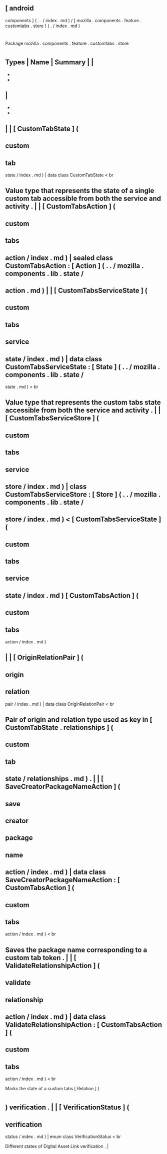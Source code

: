 [
android
-
components
]
(
.
.
/
index
.
md
)
/
[
mozilla
.
components
.
feature
.
customtabs
.
store
]
(
.
/
index
.
md
)
#
#
Package
mozilla
.
components
.
feature
.
customtabs
.
store
#
#
#
Types
|
Name
|
Summary
|
|
-
-
-
|
-
-
-
|
|
[
CustomTabState
]
(
-
custom
-
tab
-
state
/
index
.
md
)
|
data
class
CustomTabState
<
br
>
Value
type
that
represents
the
state
of
a
single
custom
tab
accessible
from
both
the
service
and
activity
.
|
|
[
CustomTabsAction
]
(
-
custom
-
tabs
-
action
/
index
.
md
)
|
sealed
class
CustomTabsAction
:
[
Action
]
(
.
.
/
mozilla
.
components
.
lib
.
state
/
-
action
.
md
)
|
|
[
CustomTabsServiceState
]
(
-
custom
-
tabs
-
service
-
state
/
index
.
md
)
|
data
class
CustomTabsServiceState
:
[
State
]
(
.
.
/
mozilla
.
components
.
lib
.
state
/
-
state
.
md
)
<
br
>
Value
type
that
represents
the
custom
tabs
state
accessible
from
both
the
service
and
activity
.
|
|
[
CustomTabsServiceStore
]
(
-
custom
-
tabs
-
service
-
store
/
index
.
md
)
|
class
CustomTabsServiceStore
:
[
Store
]
(
.
.
/
mozilla
.
components
.
lib
.
state
/
-
store
/
index
.
md
)
<
[
CustomTabsServiceState
]
(
-
custom
-
tabs
-
service
-
state
/
index
.
md
)
[
CustomTabsAction
]
(
-
custom
-
tabs
-
action
/
index
.
md
)
>
|
|
[
OriginRelationPair
]
(
-
origin
-
relation
-
pair
/
index
.
md
)
|
data
class
OriginRelationPair
<
br
>
Pair
of
origin
and
relation
type
used
as
key
in
[
CustomTabState
.
relationships
]
(
-
custom
-
tab
-
state
/
relationships
.
md
)
.
|
|
[
SaveCreatorPackageNameAction
]
(
-
save
-
creator
-
package
-
name
-
action
/
index
.
md
)
|
data
class
SaveCreatorPackageNameAction
:
[
CustomTabsAction
]
(
-
custom
-
tabs
-
action
/
index
.
md
)
<
br
>
Saves
the
package
name
corresponding
to
a
custom
tab
token
.
|
|
[
ValidateRelationshipAction
]
(
-
validate
-
relationship
-
action
/
index
.
md
)
|
data
class
ValidateRelationshipAction
:
[
CustomTabsAction
]
(
-
custom
-
tabs
-
action
/
index
.
md
)
<
br
>
Marks
the
state
of
a
custom
tabs
[
Relation
]
(
#
)
verification
.
|
|
[
VerificationStatus
]
(
-
verification
-
status
/
index
.
md
)
|
enum
class
VerificationStatus
<
br
>
Different
states
of
Digital
Asset
Link
verification
.
|
